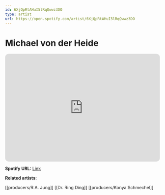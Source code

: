 ```yaml
---
id: 6XjQpRtAHuI5lRqQwwz3DO
type: artist
url: https://open.spotify.com/artist/6XjQpRtAHuI5lRqQwwz3DO
---
```

# Michael von der Heide

<iframe style="border-radius:12px" src="https://open.spotify.com/embed/artist/6XjQpRtAHuI5lRqQwwz3DO" width="100%" height="352" frameBorder="0" allowfullscreen="" allow="autoplay; clipboard-write; encrypted-media; fullscreen; picture-in-picture" loading="lazy"></iframe>

**Spotify URL:** [Link](https://open.spotify.com/artist/6XjQpRtAHuI5lRqQwwz3DO)

**Related artists:**

[[producers/R.A. Jung]]
[[Dr. Ring Ding]]
[[producers/Konya Schmechel]]
